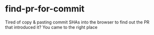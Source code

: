 # find-pr-for-commit
Tired of copy &amp; pasting commit SHAs into the browser to find out the PR that introduced it? You came to the right place
